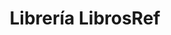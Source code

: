 ---
title: "Librería LibrosRef"
url: /ciudad-autonoma-de-buenos-aires/libreria-librosref/
shop: Bücher
---